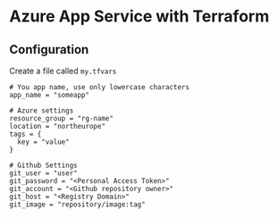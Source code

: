 # Azure App Service with Terraform

## Configuration 

Create a file called `my.tfvars`

```
# You app name, use only lowercase characters
app_name = "someapp"

# Azure settings
resource_group = "rg-name"
location = "northeurope"
tags = {
  key = "value"
}

# Github Settings
git_user = "user"
git_password = "<Personal Access Token>"
git_account = "<Github repository owner>"
git_host = "<Registry Domain>"
git_image = "repository/image:tag"
```
